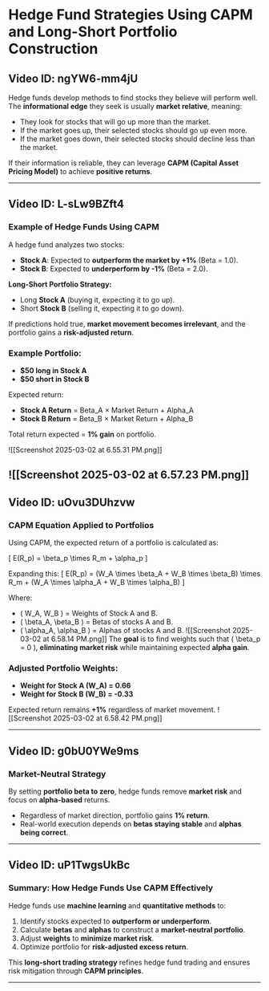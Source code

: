 # Hedge Fund Strategies Using CAPM and Long-Short Portfolio Construction

## Video ID: ngYW6-mm4jU
Hedge funds develop methods to find stocks they believe will perform well.  
The **informational edge** they seek is usually **market relative**, meaning:  
- They look for stocks that will go up more than the market.
- If the market goes up, their selected stocks should go up even more.
- If the market goes down, their selected stocks should decline less than the market.

If their information is reliable, they can leverage **CAPM (Capital Asset Pricing Model)** to achieve **positive returns**.

---

## Video ID: L-sLw9BZft4
### Example of Hedge Funds Using CAPM  
A hedge fund analyzes two stocks:  
- **Stock A**: Expected to **outperform the market by +1%** (Beta = 1.0).
- **Stock B**: Expected to **underperform by -1%** (Beta = 2.0).

**Long-Short Portfolio Strategy:**  
- Long **Stock A** (buying it, expecting it to go up).
- Short **Stock B** (selling it, expecting it to go down).

If predictions hold true, **market movement becomes irrelevant**, and the portfolio gains a **risk-adjusted return**.

### Example Portfolio:
- **$50 long in Stock A**
- **$50 short in Stock B**

Expected return:  
- **Stock A Return** = Beta_A × Market Return + Alpha_A  
- **Stock B Return** = Beta_B × Market Return + Alpha_B  

Total return expected = **1% gain** on portfolio.

![[Screenshot 2025-03-02 at 6.55.31 PM.png]]



![[Screenshot 2025-03-02 at 6.57.23 PM.png]]
---

## Video ID: uOvu3DUhzvw
### CAPM Equation Applied to Portfolios  
Using CAPM, the expected return of a portfolio is calculated as:  

\[
E(R_p) = \beta_p \times R_m + \alpha_p
\]

Expanding this:
\[
E(R_p) = (W_A \times \beta_A + W_B \times \beta_B) \times R_m + (W_A \times \alpha_A + W_B \times \alpha_B)
\]

Where:
- \( W_A, W_B \) = Weights of Stock A and B.
- \( \beta_A, \beta_B \) = Betas of stocks A and B.
- \( \alpha_A, \alpha_B \) = Alphas of stocks A and B.
![[Screenshot 2025-03-02 at 6.58.14 PM.png]]
The **goal** is to find weights such that \( \beta_p = 0 \), **eliminating market risk** while maintaining expected **alpha gain**.

### Adjusted Portfolio Weights:
- **Weight for Stock A (W_A) = 0.66**
- **Weight for Stock B (W_B) = -0.33**

Expected return remains **+1%** regardless of market movement.
![[Screenshot 2025-03-02 at 6.58.42 PM.png]]

---

## Video ID: g0bU0YWe9ms
### Market-Neutral Strategy
By setting **portfolio beta to zero**, hedge funds remove **market risk** and focus on **alpha-based** returns.  
- Regardless of market direction, portfolio gains **1% return**.
- Real-world execution depends on **betas staying stable** and **alphas being correct**.

---

## Video ID: uP1TwgsUkBc
### Summary: How Hedge Funds Use CAPM Effectively
Hedge funds use **machine learning** and **quantitative methods** to:
1. Identify stocks expected to **outperform or underperform**.
2. Calculate **betas** and **alphas** to construct a **market-neutral portfolio**.
3. Adjust **weights** to **minimize market risk**.
4. Optimize portfolio for **risk-adjusted excess return**.

This **long-short trading strategy** refines hedge fund trading and ensures risk mitigation through **CAPM principles**.

---
